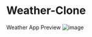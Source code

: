 # Weather-Clone
Weather App Preview
![image](https://github.com/PhamH1eu/Weather-Clone/assets/100515892/120055e7-0e9c-4bd8-aa7b-e91408a6bce0)
